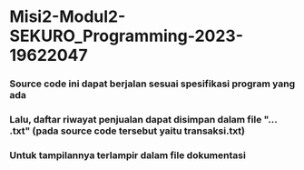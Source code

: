 # Misi2-Modul2-SEKURO_Programming-2023-19622047

### Source code ini dapat berjalan sesuai spesifikasi program yang ada

### Lalu, daftar riwayat penjualan dapat disimpan dalam file "... .txt" (pada source code tersebut yaitu transaksi.txt)

### Untuk tampilannya terlampir dalam file dokumentasi

